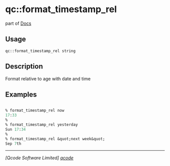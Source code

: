 qc::format_timestamp_rel
========================

part of [Docs](.)

Usage
-----
`qc::format_timestamp_rel string`

Description
-----------
Format relative to age with date and time

Examples
--------
```tcl

% format_timestamp_rel now
17:33
%
% format_timestamp_rel yesterday
Sun 17:34
%
% format_timestamp_rel &quot;next week&quot;
Sep 7th

```

----------------------------------
*[Qcode Software Limited] [qcode]*

[qcode]: http://www.qcode.co.uk "Qcode Software"